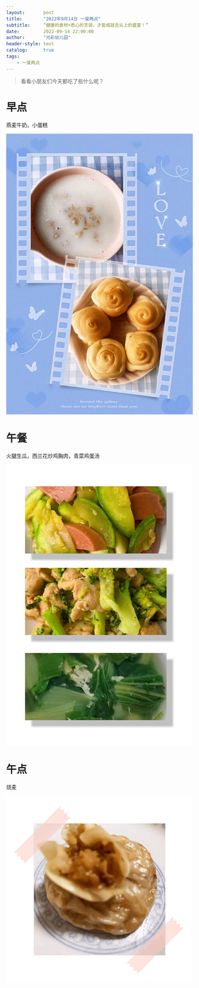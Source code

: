 ```yaml
---
layout:       post
title:        "2022年9月14日 一餐两点"
subtitle:	  “健康的食材+悉心的烹调，才能成就舌尖上的盛宴！”
date:         2022-09-14 22:00:00
author:       "光彩幼儿园"
header-style: text
catalog:      true
tags:
    - 一餐两点
---
```


>   看看小朋友们今天都吃了些什么呢？

# 早点

燕麦牛奶，小蛋糕

![](/img/in-post/meals/14b6b1e218f7e5243dca61a2f34ed0b2.jpeg)

# 午餐

火腿生瓜，西兰花炒鸡胸肉，青菜鸡蛋汤

![](/img/in-post/meals/fbe30acac29c45a177fe40293e792a10.jpeg)

# 午点

烧麦

![](/img/in-post/meals/661496c53d85fce5549383699868f836.jpeg)
